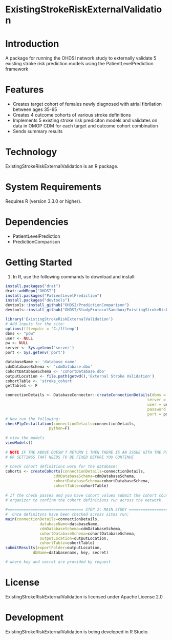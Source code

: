 ExistingStrokeRiskExternalValidation
======================

  Introduction
============
A package for running the OHDSI network study to externally validate 5 existing stroke risk prediction models using the PatientLevelPrediction framework


Features
========
  - Creates target cohort of females newly diagnosed with atrial fibrilation between ages 35-65
  - Creates 4 outcome cohorts of various stroke definitions
  - Implements 5 existing stroke risk prediciton models and validates on data in OMOP CDM for each target and outcome cohort combination
  - Sends summary results 

Technology
==========
  ExistingStrokeRiskExternalValidation is an R package.

System Requirements
===================
  Requires R (version 3.3.0 or higher).

Dependencies
============
  * PatientLevelPrediction
  * PredictionComparison

Getting Started
===============
  1. In R, use the following commands to download and install:

  ```r
install.packages("drat")
drat::addRepo("OHDSI")
install.packages("PatientLevelPrediction")
install.packages("devtools")
devtools::install_github("OHDSI/PredictionComparison")
devtools::install_github("OHDSI/StudyProtocolSandbox/ExistingStrokeRiskExternalValidation")

library('ExistingStrokeRiskExternalValidation')
# Add inputs for the site:
options(fftempdir = 'C:/fftemp')
dbms <- "pdw"
user <- NULL
pw <- NULL
server <- Sys.getenv('server')
port <- Sys.getenv('port')

databaseName <- 'database name'
cdmDatabaseSchema <- 'cdmDatabase.dbo'
cohortDatabaseSchema <- 'cohortDatabase.dbo'
outputLocation <- file.path(getwd(),'External Stroke Validation')
cohortTable <- 'stroke_cohort'
getTable1 <- F

connectionDetails <- DatabaseConnector::createConnectionDetails(dbms = dbms,
                                                                server = server,
                                                                user = user,
                                                                password = pw,
                                                                port = port)
# Now run the following:
checkPlpInstallation(connectionDetails=connectionDetails,
                     python=F)
                     
# view the models
viewModels()
                     
# NOTE IF THE ABOVE DOESN'T RETURN 1 THEN THERE IS AN ISSUE WITH THE PatientLevelPrediction INSTALL
# OR SETTINGS THAT NEEDS TO BE FIXED BEFORE YOU CONTINUE
              
# Check cohort definitions work for the database:                     
cohorts <- createCohorts(connectionDetails=connectionDetails,
                       cdmDatabaseSchema=cdmDatabaseSchema,
                       cohortDatabaseSchema=cohortDatabaseSchema,
                       cohortTable=cohortTable) 
                       
# If the check passes and you have cohort values submit the cohort counts to the study
# organizor to confirm the cohort definitions run across the network.  
                       
#================================= STEP 2: MAIN STUDY ==================================
#  Once definitons have been checked across sites run:
main(connectionDetails=connectionDetails,
                 databaseName=databaseName,
                 cdmDatabaseSchema=cdmDatabaseSchema,
                 cohortDatabaseSchema=cohortDatabaseSchema,
                 outputLocation=outputLocation,
                 cohortTable=cohortTable)
submitResults(exportFolder=outputLocation,
              dbName=databasename, key, secret)

# where key and secret are provided by request


```

License
=======
  ExistingStrokeRiskExternalValidation is licensed under Apache License 2.0

Development
===========
  ExistingStrokeRiskExternalValidation is being developed in R Studio.

